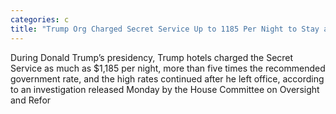 ```yaml
---
categories: c
title: "Trump Org Charged Secret Service Up to 1185 Per Night to Stay at Trump Properties"
---
```


During Donald Trump’s presidency, Trump hotels charged the Secret Service as much as $1,185 per night, more than five times the recommended government rate, and the high rates continued after he left office, according to an investigation released Monday by the House Committee on Oversight and Refor